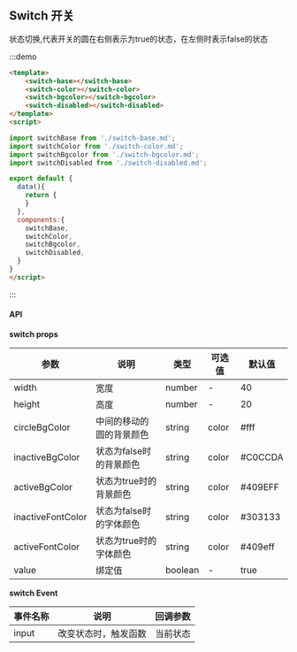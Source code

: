 ## Switch 开关

状态切换,代表开关的圆在右侧表示为true的状态，在左侧时表示false的状态


:::demo 
```html
<template>
    <switch-base></switch-base>
    <switch-color></switch-color>
    <switch-bgcolor></switch-bgcolor>
    <switch-disabled></switch-disabled>
</template>
<script>

import switchBase from './switch-base.md';
import switchColor from './switch-color.md';
import switchBgcolor from './switch-bgcolor.md';
import switchDisabled from './switch-disabled.md';

export default {
  data(){
    return {
    }
  },
  components:{
    switchBase,
    switchColor,
    switchBgcolor,
    switchDisabled,
  }
}
</script>
```
:::


#### API

**switch props**

| 参数      | 说明          | 类型      | 可选值                           | 默认值  |
|---------- |-------------- |---------- |--------------------------------  |-------- |
| width | 宽度 | number | - | 40 |
| height | 高度 | number | - | 20 |
| circleBgColor| 中间的移动的圆的背景颜色 | string | color | #fff |
| inactiveBgColor| 状态为false时的背景颜色 | string | color | #C0CCDA |
| activeBgColor | 状态为true时的背景颜色 | string | color | #409EFF |
| inactiveFontColor | 状态为false时的字体颜色 | string | color | #303133 |
| activeFontColor | 状态为true时的字体颜色 | string | color | #409eff |
| value | 绑定值 | boolean | - | true |

**switch Event**

| 事件名称 | 说明 | 回调参数 |
|---------- |-------- |---------- |
| input | 改变状态时，触发函数 | 当前状态 |
